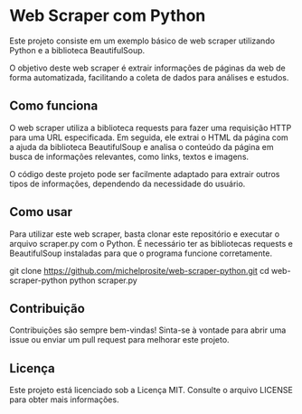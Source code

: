 # Web Scraper com Python
Este projeto consiste em um exemplo básico de web scraper utilizando Python e a biblioteca BeautifulSoup.

O objetivo deste web scraper é extrair informações de páginas da web de forma automatizada, facilitando a coleta de dados para análises e estudos.

## Como funciona
O web scraper utiliza a biblioteca requests para fazer uma requisição HTTP para uma URL especificada. Em seguida, ele extrai o HTML da página com a ajuda da biblioteca BeautifulSoup e analisa o conteúdo da página em busca de informações relevantes, como links, textos e imagens.

O código deste projeto pode ser facilmente adaptado para extrair outros tipos de informações, dependendo da necessidade do usuário.

## Como usar
Para utilizar este web scraper, basta clonar este repositório e executar o arquivo scraper.py com o Python. É necessário ter as bibliotecas requests e BeautifulSoup instaladas para que o programa funcione corretamente.

git clone https://github.com/michelprosite/web-scraper-python.git
cd web-scraper-python
python scraper.py

## Contribuição
Contribuições são sempre bem-vindas! Sinta-se à vontade para abrir uma issue ou enviar um pull request para melhorar este projeto.

## Licença
Este projeto está licenciado sob a Licença MIT. Consulte o arquivo LICENSE para obter mais informações.
